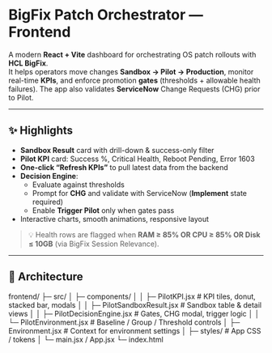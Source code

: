 # BigFix Patch Orchestrator — Frontend

A modern **React + Vite** dashboard for orchestrating OS patch rollouts with **HCL BigFix**.  
It helps operators move changes **Sandbox → Pilot → Production**, monitor real-time **KPIs**, and enforce promotion **gates** (thresholds + allowable health failures). The app also validates **ServiceNow** Change Requests (CHG) prior to Pilot.

---

## ✨ Highlights

- **Sandbox Result** card with drill-down & success-only filter
- **Pilot KPI** card: Success %, Critical Health, Reboot Pending, Error 1603
- **One-click “Refresh KPIs”** to pull latest data from the backend
- **Decision Engine**:
  - Evaluate against thresholds
  - Prompt for **CHG** and validate with ServiceNow (**Implement** state required)
  - Enable **Trigger Pilot** only when gates pass
- Interactive charts, smooth animations, responsive layout

> 💡 Health rows are flagged when **RAM ≥ 85% OR CPU ≥ 85% OR Disk ≤ 10GB** (via BigFix Session Relevance).

---

## 🧱 Architecture

frontend/
├─ src/
│ ├─ components/
│ │ ├─ PilotKPI.jsx # KPI tiles, donut, stacked bar, modals
│ │ ├─ PilotSandboxResult.jsx # Sandbox table & detail views
│ │ ├─ PilotDecisionEngine.jsx # Gates, CHG modal, trigger logic
│ │ └─ PilotEnvironment.jsx # Baseline / Group / Threshold controls
│ ├─ Environment.jsx # Context for environment settings
│ ├─ styles/ # App CSS / tokens
│ └─ main.jsx / App.jsx
└─ index.html